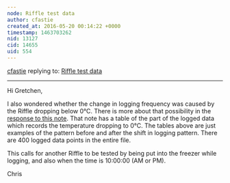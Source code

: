 ```yaml
---
node: Riffle test data
author: cfastie
created_at: 2016-05-20 00:14:22 +0000
timestamp: 1463703262
nid: 13127
cid: 14655
uid: 554
---
```




[cfastie](../profile/cfastie) replying to: [Riffle test data](../notes/cfastie/05-18-2016/riffle-test-data)

----
Hi Gretchen,

I also wondered whether the change in logging frequency was caused by the Riffle dropping below 0°C. There is more about that possibility in the [response to this note](https://publiclab.org/notes/cfastie/05-19-2016/frozen-riffle). That note has a table of the part of the logged data which records the temperature dropping to 0°C. The tables above are just examples of the pattern before and after the shift in logging pattern. There are 400 logged data points in the entire file.

This calls for another Riffle to be tested by being put into the freezer while logging, and also when the time is 10:00:00 (AM or PM).

Chris